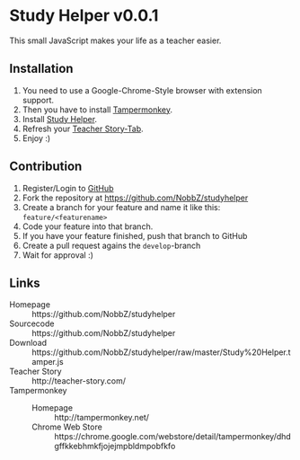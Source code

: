 Study Helper v0.0.1
===================

This small JavaScript makes your life as a teacher easier.

Installation
------------

1. You need to use a Google-Chrome-Style browser with extension support.
2. Then you have to install [Tampermonkey](https://chrome.google.com/webstore/detail/tampermonkey/dhdgffkkebhmkfjojejmpbldmpobfkfo).
3. Install [Study Helper](https://github.com/NobbZ/studyhelper/raw/master/Study%20Helper.tamper.js).
4. Refresh your [Teacher Story-Tab](http://teacher-story.com/).
5. Enjoy :)

Contribution
------------

1. Register/Login to [GitHub](https://github.com)
2. Fork the repository at https://github.com/NobbZ/studyhelper
3. Create a branch for your feature and name it like this:
   `feature/<featurename>`
4. Code your feature into that branch.
5. If you have your feature finished, push that branch to GitHub
6. Create a pull request agains the `develop`-branch
7. Wait for approval :)

Links
-----

<dl>
  <dt>Homepage</dt>
  <dd>https://github.com/NobbZ/studyhelper</dd>
  <dt>Sourcecode</dt>
  <dd>https://github.com/NobbZ/studyhelper</dd>
  <dt>Download</dt>
  <dd>https://github.com/NobbZ/studyhelper/raw/master/Study%20Helper.tamper.js</dd>
  <dt>Teacher Story</dt>
  <dd>http://teacher-story.com/</dd>
  <dt>Tampermonkey</dt>
  <dd>
    <dl>
      <dt>Homepage</dt>
      <dd>http://tampermonkey.net/</dd>
      <dt>Chrome Web Store</dt>
      <dd>https://chrome.google.com/webstore/detail/tampermonkey/dhdgffkkebhmkfjojejmpbldmpobfkfo</dd>
    </dl>
  </dd>
</dl>
